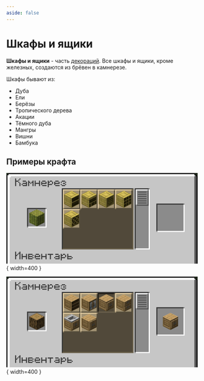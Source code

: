 ```yaml
---
aside: false
---
```


# Шкафы и ящики

<ItemCard>
<Card style="overflow: hidden;" class="m-0">
    <template #header>
        <Image alt="user header" src="/assets/bestiary/block/drawer.png" width="40%"/>
    </template>
    <template #title>Шкафы и ящики</template>
    <template #content>
      <Divider />
      <h3>Получение:</h3>
      <ul>
      <li>Крафт</li>
      </ul>
      <Divider />
      <p>Текстура: КСЭПСП</p>
    </template>
</Card>
</ItemCard>

**Шкафы и ящики** - часть [декораций](/gameplay/unique/decor.md). Все шкафы и ящики, кроме железных, создаются из брёвен в камнерезе.

Шкафы бывают из:

- Дуба
- Ели
- Берёзы
- Тропического дерева
- Акации
- Тёмного дуба
- Мангры
- Вишни
- Бамбука

## Примеры крафта

![Дубовые шкафы](/assets/bestiary/crafts/bamboo_cabinets.png){ width=400 }

![Бамбуковый шкаф](/assets/bestiary/crafts/oak_cabinets.png){ width=400 }

